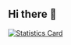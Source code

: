 ## Hi there 👋

[![Statistics Card](https://github-readme-stats.vercel.app/api?username=Poseidon-fan&count_private=true&show_icons=true&theme=tokyonight)]()

